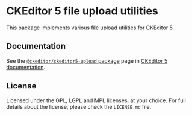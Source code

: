 CKEditor 5 file upload utilities
========================================

This package implements various file upload utilities for CKEditor 5.

## Documentation

See the [`@ckeditor/ckeditor5-upload` package](https://ckeditor5.github.io/docs/nightly/ckeditor5/latest/api/upload.html) page in [CKEditor 5 documentation](https://ckeditor5.github.io/docs/nightly/ckeditor5/latest/).

## License

Licensed under the GPL, LGPL and MPL licenses, at your choice. For full details about the license, please check the `LICENSE.md` file.
